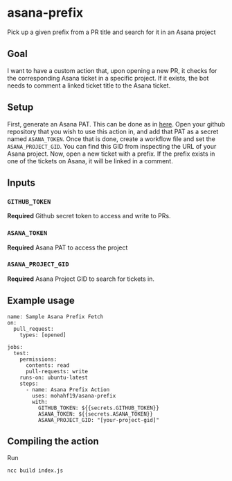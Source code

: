 # asana-prefix

Pick up a given prefix from a PR title and search for it in an Asana project

## Goal

I want to have a custom action that, upon opening a new PR, it checks for the corresponding Asana ticket in a specific project. If it exists, the bot needs to comment a linked ticket title to the Asana ticket.

## Setup

First, generate an Asana PAT. This can be done as in [here](https://developers.asana.com/docs/personal-access-token). Open your github repository that you wish to use this action in, and add that PAT as a secret named `ASANA_TOKEN`. Once that is done, create a workflow file and set the `ASANA_PROJECT_GID`. You can find this GID from inspecting the URL of your Asana project. Now, open a new ticket with a prefix. If the prefix exists in one of the tickets on Asana, it will be linked in a comment.

## Inputs

### `GITHUB_TOKEN`

**Required** Github secret token to access and write to PRs.

### `ASANA_TOKEN`

**Required** Asana PAT to access the project

### `ASANA_PROJECT_GID`

**Required** Asana Project GID to search for tickets in.

## Example usage

```
name: Sample Asana Prefix Fetch
on:
  pull_request:
    types: [opened]

jobs:
  test:
    permissions:
      contents: read
      pull-requests: write
    runs-on: ubuntu-latest
    steps:
      - name: Asana Prefix Action
        uses: mohahf19/asana-prefix
        with:
          GITHUB_TOKEN: ${{secrets.GITHUB_TOKEN}}
          ASANA_TOKEN: ${{secrets.ASANA_TOKEN}}
          ASANA_PROJECT_GID: "[your-project-gid]"
```

## Compiling the action

Run

```
ncc build index.js
```
